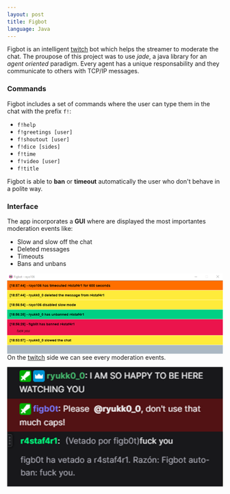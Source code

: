 ```yaml
---
layout: post
title: Figbot
language: Java
---
```


Figbot is an intelligent <a href="https://www.twitch.tv/" target="_blank">twitch</a> bot which helps the streamer to moderate the chat. The proupose of this project was to use *jade*, a java library for an *agent oriented* paradigm. Every agent has a unique responsability and they communicate to others with TCP/IP messages.

### Commands

Figbot includes a set of commands where the user can type them in the chat with the prefix `f!`:

* `f!help`
* `f!greetings [user]`
* `f!shoutout [user]`
* `f!dice [sides]`
* `f!time`
* `f!video [user]`
* `f!title`

Figbot is able to **ban** or **timeout** automatically the user who don't behave in a polite way.

### Interface

The app incorporates a **GUI** where are displayed the most importantes moderation events like:

* Slow and slow off the chat
* Deleted messages
* Timeouts
* Bans and unbans

<img src="../img/figbot/gui.png"
     alt="Caps image"
     style="float: left; margin-right: 10px;" />

On the <a href="https://www.twitch.tv/" target="_blank">twitch</a> side we can see every moderation events. 

<img src="../img/figbot/caps.png"
     alt="Caps image"
     style="float: left; margin-right: 10px;" />

<img src="../img/figbot/ban.png"
     alt="Caps image"
     style="float: left; margin-right: 10px;" />



     